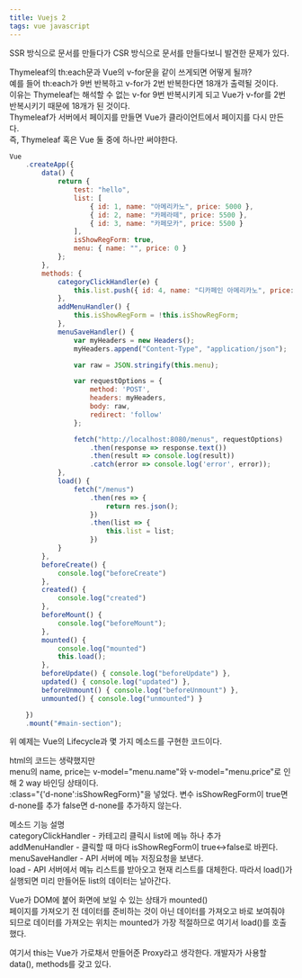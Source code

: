 ```yaml
---
title: Vuejs 2
tags: vue javascript
---
```


SSR 방식으로 문서를 만들다가 CSR 방식으로 문서를 만들다보니 발견한 문제가 있다.

Thymeleaf의 th:each문과 Vue의 v-for문을 같이 쓰게되면 어떻게 될까?   
예를 들어 th:each가 9번 반복하고 v-for가 2번 반복한다면 18개가 출력될 것이다.   
이유는 Thymeleaf는 해석할 수 없는 v-for 9번 반복시키게 되고 Vue가 v-for를 2번 반복시키기 때문에 18개가 된 것이다.   
Thymeleaf가 서버에서 페이지를 만들면 Vue가 클라이언트에서 페이지를 다시 만든다.   
즉, Thymeleaf 혹은 Vue 둘 중에 하나만 써야한다.

```js
Vue
	.createApp({
		data() {
			return {
				test: "hello",
				list: [
					{ id: 1, name: "아메리카노", price: 5000 },
					{ id: 2, name: "카페라떼", price: 5500 },
					{ id: 3, name: "카페모카", price: 5500 }
				],
				isShowRegForm: true,
				menu: { name: "", price: 0 }
			};
		},
		methods: {
			categoryClickHandler(e) {
				this.list.push({ id: 4, name: "디카페인 아메리카노", price: 5500 })
			},
			addMenuHandler() {
				this.isShowRegForm = !this.isShowRegForm;
			},
			menuSaveHandler() {
				var myHeaders = new Headers();
				myHeaders.append("Content-Type", "application/json");

				var raw = JSON.stringify(this.menu);

				var requestOptions = {
					method: 'POST',
					headers: myHeaders,
					body: raw,
					redirect: 'follow'
				};

				fetch("http://localhost:8080/menus", requestOptions)
					.then(response => response.text())
					.then(result => console.log(result))
					.catch(error => console.log('error', error));
			},
			load() {
				fetch("/menus")
					.then(res => {
						return res.json();
					})
					.then(list => {
						this.list = list;
					})
			}
		},
		beforeCreate() {
			console.log("beforeCreate")
		},
		created() {
			console.log("created")
		},
		beforeMount() {
			console.log("beforeMount");
		},
		mounted() {
			console.log("mounted")
			this.load();
		},
		beforeUpdate() { console.log("beforeUpdate") },
		updated() { console.log("updated") },
		beforeUnmount() { console.log("beforeUnmount") },
		unmounted() { console.log("unmounted") }

	})
	.mount("#main-section");
```

위 예제는 Vue의 Lifecycle과 몇 가지 메소드를 구현한 코드이다.

html의 코드는 생략했지만   
menu의 name, price는 v-model="menu.name"와 v-model="menu.price"로 인해 2 way 바인딩 상태이다.   
:class="{'d-none':isShowRegForm}"을 넣었다. 변수 isShowRegForm이 true면 d-none를 추가 false면 d-none를 추가하지 않는다.

메소드 기능 설명   
categoryClickHandler - 카테고리 클릭시 list에 메뉴 하나 추가   
addMenuHandler - 클릭할 때 마다 isShowRegForm이 true↔false로 바뀐다.   
menuSaveHandler - API 서버에 메뉴 저징요청을 보낸다.   
load - API 서버에서 메뉴 리스트를 받아오고 현재 리스트를 대체한다. 따라서 load()가 실행되면 미리 만들어둔 list의 데이터는 날아간다.

Vue가 DOM에 붙어 화면에 보일 수 있는 상태가 mounted()   
페이지를 가져오기 전 데이터를 준비하는 것이 아닌 데이터를 가져오고 바로 보여줘야 되므로 데이터를 가져오는 위치는 mounted가 가장 적절하므로 여기서 load()를 호출했다.

여기서 this는 Vue가 가로채서 만들어준 Proxy라고 생각한다. 개발자가 사용할 data(), methods를 갖고 있다.
